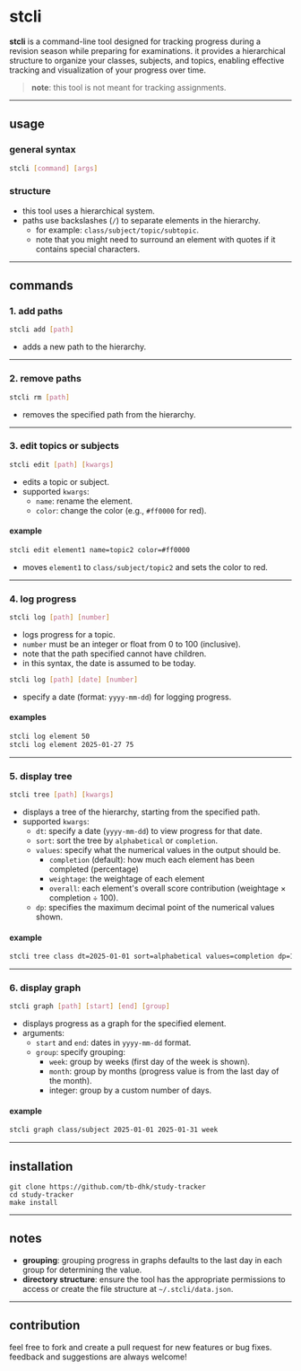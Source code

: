 # stcli

**stcli** is a command-line tool designed for tracking progress during a revision season while preparing for examinations. it provides a hierarchical structure to organize your classes, subjects, and topics, enabling effective tracking and visualization of your progress over time.

> **note**: this tool is not meant for tracking assignments.

---

## usage

### general syntax
```bash
stcli [command] [args]
```

### structure 
- this tool uses a hierarchical system.
- paths use backslashes (`/`) to separate elements in the hierarchy.  
  - for example: `class/subject/topic/subtopic`.
  - note that you might need to surround an element with quotes if it contains special characters.

---

## commands

### 1. **add paths**
```bash
stcli add [path]
```
- adds a new path to the hierarchy.

---

### 2. **remove paths**
```bash
stcli rm [path]
```
- removes the specified path from the hierarchy.

---

### 3. **edit topics or subjects**
```bash
stcli edit [path] [kwargs]
```
- edits a topic or subject.  
- supported `kwargs`:
  - `name`: rename the element.
  - `color`: change the color (e.g., `#ff0000` for red).

#### example
```bash
stcli edit element1 name=topic2 color=#ff0000
```
- moves `element1` to `class/subject/topic2` and sets the color to red.

---

### 4. **log progress**
```bash
stcli log [path] [number]
```
- logs progress for a topic.  
- `number` must be an integer or float from 0 to 100 (inclusive).
- note that the path specified cannot have children.
- in this syntax, the date is assumed to be today.

```bash
stcli log [path] [date] [number]
```
- specify a date (format: `yyyy-mm-dd`) for logging progress.

#### examples
```bash
stcli log element 50
stcli log element 2025-01-27 75
```

---

### 5. **display tree**
```bash
stcli tree [path] [kwargs]
```
- displays a tree of the hierarchy, starting from the specified path.  
- supported `kwargs`:
  - `dt`: specify a date (`yyyy-mm-dd`) to view progress for that date.
  - `sort`: sort the tree by `alphabetical` or `completion`.
  - `values`: specify what the numerical values in the output should be.
    - `completion` (default): how much each element has been completed (percentage)
    - `weightage`: the weightage of each element
    - `overall`: each element's overall score contribution (weightage × completion ÷ 100).
  - `dp`: specifies the maximum decimal point of the numerical values shown.
    
#### example
```bash
stcli tree class dt=2025-01-01 sort=alphabetical values=completion dp=1
```

---

### 6. **display graph**
```bash
stcli graph [path] [start] [end] [group]
```
- displays progress as a graph for the specified element.  
- arguments:
  - `start` and `end`: dates in `yyyy-mm-dd` format.
  - `group`: specify grouping:
    - `week`: group by weeks (first day of the week is shown).
    - `month`: group by months (progress value is from the last day of the month).
    - integer: group by a custom number of days.

#### example
```bash
stcli graph class/subject 2025-01-01 2025-01-31 week
```

---

## installation

```
git clone https://github.com/tb-dhk/study-tracker
cd study-tracker
make install
```

---

## notes

- **grouping**: grouping progress in graphs defaults to the last day in each group for determining the value.
- **directory structure**: ensure the tool has the appropriate permissions to access or create the file structure at `~/.stcli/data.json`.

---

## contribution

feel free to fork and create a pull request for new features or bug fixes. feedback and suggestions are always welcome!
